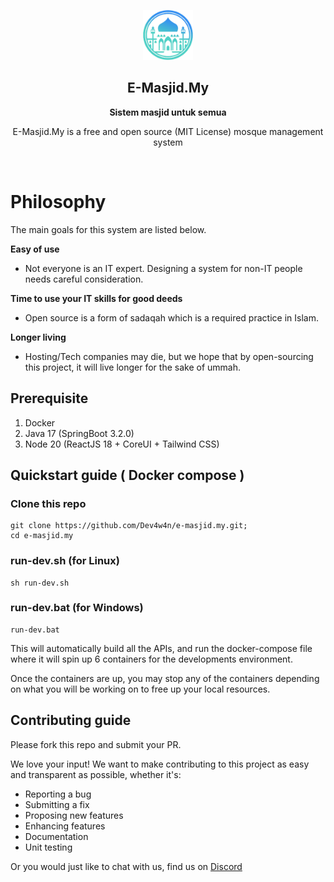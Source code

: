<p align="center">
  <img src="./public-web/src/assets/home/logo.png" alt="E-Masjid.My" width="80" height="80"/>
</p>

<h2 align="center"><b>E-Masjid.My</b></h2>
<p align="center"><b>Sistem masjid untuk semua</b></p>
<p align="center">
  E-Masjid.My is a free and open source (MIT License) mosque management system
<p><br>

Philosophy
=====
The main goals for this system are listed below.

**Easy of use**

- Not everyone is an IT expert. Designing a system for non-IT people needs careful consideration.

**Time to use your IT skills for good deeds**

- Open source is a form of sadaqah which is a required practice in Islam.

**Longer living**

- Hosting/Tech companies may die, but we hope that by open-sourcing this project, it will live longer for the sake of ummah.

##  Prerequisite
1. Docker
2. Java 17 (SpringBoot 3.2.0)
3. Node 20 (ReactJS 18 + CoreUI + Tailwind CSS)

## Quickstart guide ( Docker compose )
### Clone this repo
```
git clone https://github.com/Dev4w4n/e-masjid.my.git;
cd e-masjid.my
```
### run-dev.sh (for Linux)
```
sh run-dev.sh
```
### run-dev.bat (for Windows)
```
run-dev.bat
```

This will automatically build all the APIs, and run the docker-compose file where it will spin up 6 containers for the developments environment.

Once the containers are up, you may stop any of the containers depending on what you will be working on to free up your local resources.


## Contributing guide

Please fork this repo and submit your PR.

We love your input! We want to make contributing to this project as easy and transparent as possible, whether it's:

- Reporting a bug
- Submitting a fix
- Proposing new features
- Enhancing features
- Documentation
- Unit testing
  
Or you would just like to chat with us, find us on [Discord](https://discord.gg/vz4WWM85)

